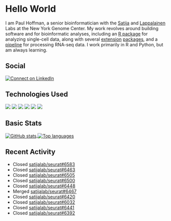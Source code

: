 
<!-- README.md is generated from README.Rmd. Please edit that file -->

# Hello World

I am Paul Hoffman, a senior bioinformatician with the
[Satija](https://satijalab.org) and [Lappalainen](https://tllab.org)
Labs at the New York Genome Center. My work revolves around building
software and for bioinformatic analyses, including an [R
package](https://github.com/satijalab/seurat) for analyzing single-cell
data, along with several
[extension](https://github.com/satijalab/seurat-data)
[packages](https://github.com/mojaveazure/seurat-disk), and a
[pipeline](https://github.com/LappalainenLab/RNApipeline) for processing
RNA-seq data. I work primarily in R and Python, but am always learning.

## Social

<!-- badges: start -->

[![Connect on
LinkedIn](https://img.shields.io/badge/--linkedin?label=LinkedIn&logo=LinkedIn&style=social)](https://www.linkedin.com/in/pauljhoffman)

<!-- badges: end -->

## Technologies Used

<!-- badges: start -->

![](https://img.shields.io/badge/r-%23276DC3.svg?&logo=r&logoColor=white)
![](https://img.shields.io/badge/python%20-%2314354C.svg?&logo=python&logoColor=white)
![](https://img.shields.io/badge/markdown-%23000000.svg?&logo=markdown&logoColor=white)
![](https://img.shields.io/badge/git%20-%23F05033.svg?&logo=git&logoColor=white)
![](https://img.shields.io/badge/github%20-%23121011.svg?&logo=github&logoColor=white)
![](https://img.shields.io/badge/docker%20-%230db7ed.svg?&logo=docker&logoColor=white)
<!-- ![](https://img.shields.io/badge/Google%20Cloud%20-%234285F4.svg?&logo=google-cloud&logoColor=white) -->
<!-- badges: end -->

## Basic Stats

<a href="https://github.com/anuraghazra/github-readme-stats">
<img align="center" src="https://github-readme-stats.vercel.app/api?username=mojaveazure&count_private=true&show_icons=true" alt="GitHub stats" />
</a> <a href="https://github.com/anuraghazra/github-readme-stats">
<img align="center" src="https://github-readme-stats.vercel.app/api/top-langs?username=mojaveazure&layout=compact" alt= "Top languages" />
</a>

## Recent Activity

-   Closed
    [satijalab/seurat#6583](https://github.com/satijalab/seurat/issues/6583)
-   Closed
    [satijalab/seurat#6463](https://github.com/satijalab/seurat/issues/6463)
-   Closed
    [satijalab/seurat#6505](https://github.com/satijalab/seurat/issues/6505)
-   Closed
    [satijalab/seurat#6500](https://github.com/satijalab/seurat/issues/6500)
-   Closed
    [satijalab/seurat#6448](https://github.com/satijalab/seurat/issues/6448)
-   Merged
    [satijalab/seurat#6467](https://github.com/satijalab/seurat/pull/6467)
-   Closed
    [satijalab/seurat#6420](https://github.com/satijalab/seurat/issues/6420)
-   Closed
    [satijalab/seurat#6032](https://github.com/satijalab/seurat/issues/6032)
-   Closed
    [satijalab/seurat#6441](https://github.com/satijalab/seurat/issues/6441)
-   Closed
    [satijalab/seurat#6392](https://github.com/satijalab/seurat/issues/6392)
